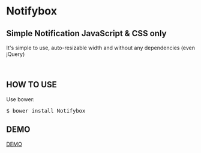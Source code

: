 # Notifybox


<h2>Simple Notification JavaScript & CSS only</h2>

<p>It's simple to use, auto-resizable width and without any dependencies (even jQuery)</p>
<br>

<h2>HOW TO USE</h2>
<p>Use bower:</p>
<pre>$ bower install Notifybox </pre>


<h2>DEMO</h2>
<a href="http://dq92.github.io/Notifybox/"> DEMO</a>
<br>
